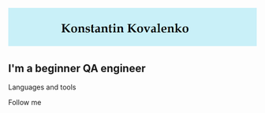 [![Header](https://github.com/KonstantinKovalenko/KonstantinKovalenko/blob/main/assets/headerpic.png)](www.linkedin.com/in/kostyantyn-kovalenko/)

## I'm a beginner QA engineer

Languages and tools

Follow me